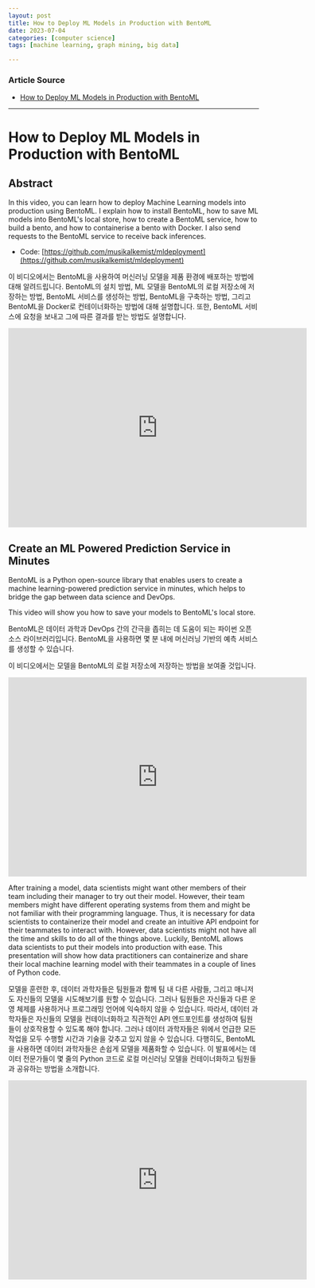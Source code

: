 ```yaml
---
layout: post
title: How to Deploy ML Models in Production with BentoML  
date: 2023-07-04
categories: [computer science]
tags: [machine learning, graph mining, big data]

---
```


### Article Source

* [How to Deploy ML Models in Production with BentoML](https://www.youtube.com/watch?v=HHkmfI_yncc)


---

# How to Deploy ML Models in Production with BentoML

## Abstract

In this video, you can learn how to deploy Machine Learning models into production using BentoML. I explain how to install BentoML, how to save ML models into BentoML's local store, how to create a BentoML service, how to build a bento, and how to containerise a bento with Docker. I also send requests to the BentoML service to receive back inferences. 

* Code: [https://github.com/musikalkemist/mldeployment](https://github.com/musikalkemist/mldeployment)


이 비디오에서는 BentoML을 사용하여 머신러닝 모델을 제품 환경에 배포하는 방법에 대해 알려드립니다. BentoML의 설치 방법, ML 모델을 BentoML의 로컬 저장소에 저장하는 방법, BentoML 서비스를 생성하는 방법, BentoML을 구축하는 방법, 그리고 BentoML을 Docker로 컨테이너화하는 방법에 대해 설명합니다. 또한, BentoML 서비스에 요청을 보내고 그에 따른 결과를 받는 방법도 설명합니다.

<iframe width="600" height="400" src="https://www.youtube.com/embed/HHkmfI_yncc" title="YouTube video player" frameborder="0" allow="accelerometer; autoplay; clipboard-write; encrypted-media; gyroscope; picture-in-picture; web-share" allowfullscreen></iframe>



## Create an ML Powered Prediction Service in Minutes

BentoML is a Python open-source library that enables users to create a machine learning-powered prediction service in minutes, which helps to bridge the gap between data science and DevOps.

This video will show you how to save your models to BentoML's local store. 

BentoML은 데이터 과학과 DevOps 간의 간극을 좁히는 데 도움이 되는 파이썬 오픈 소스 라이브러리입니다. BentoML을 사용하면 몇 분 내에 머신러닝 기반의 예측 서비스를 생성할 수 있습니다.

이 비디오에서는 모델을 BentoML의 로컬 저장소에 저장하는 방법을 보여줄 것입니다.

<iframe width="600" height="400" src="https://www.youtube.com/embed/OCmwJe1klnA" title="YouTube video player" frameborder="0" allow="accelerometer; autoplay; clipboard-write; encrypted-media; gyroscope; picture-in-picture; web-share" allowfullscreen></iframe>


After training a model, data scientists might want other members of their team including their manager to try out their model. However, their team members might have different operating systems from them and might be not familiar with their programming language. Thus, it is necessary for data scientists to containerize their model and create an intuitive API endpoint for their teammates to interact with. However, data scientists might not have all the time and skills to do all of the things above. Luckily, BentoML allows data scientists to put their models into production with ease. This presentation will show how data practitioners can containerize and share their local machine learning model with their teammates in a couple of lines of Python code.

모델을 훈련한 후, 데이터 과학자들은 팀원들과 함께 팀 내 다른 사람들, 그리고 매니저도 자신들의 모델을 시도해보기를 원할 수 있습니다. 그러나 팀원들은 자신들과 다른 운영 체제를 사용하거나 프로그래밍 언어에 익숙하지 않을 수 있습니다. 따라서, 데이터 과학자들은 자신들의 모델을 컨테이너화하고 직관적인 API 엔드포인트를 생성하여 팀원들이 상호작용할 수 있도록 해야 합니다. 그러나 데이터 과학자들은 위에서 언급한 모든 작업을 모두 수행할 시간과 기술을 갖추고 있지 않을 수 있습니다. 다행히도, BentoML을 사용하면 데이터 과학자들은 손쉽게 모델을 제품화할 수 있습니다. 이 발표에서는 데이터 전문가들이 몇 줄의 Python 코드로 로컬 머신러닝 모델을 컨테이너화하고 팀원들과 공유하는 방법을 소개합니다.


<iframe width="600" height="400" src="https://www.youtube.com/embed/t9VsqhYZ7a4" title="YouTube video player" frameborder="0" allow="accelerometer; autoplay; clipboard-write; encrypted-media; gyroscope; picture-in-picture; web-share" allowfullscreen></iframe>

